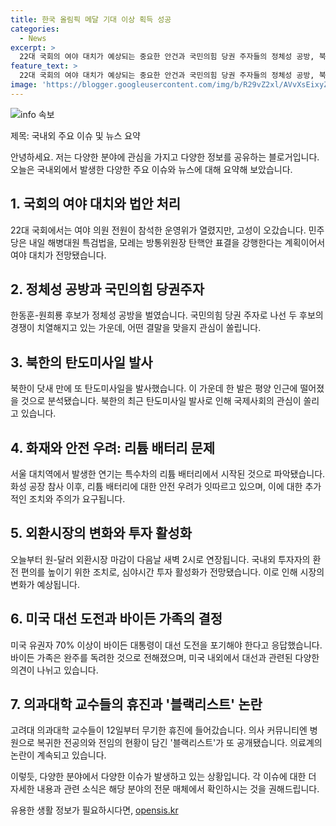 ```yaml
---
title: 한국 올림픽 메달 기대 이상 획득 성공
categories:
  - News
excerpt: >
  22대 국회의 여야 대치가 예상되는 중요한 안건과 국민의힘 당권 주자들의 정체성 공방, 북한의 탄도미사일 발사, 화재 사고로부터의 안전 우려, 외환시장 운영 시간 연장, 미국 유권자들의 대선 도전 의견, 그리고 고려대 의과대학 교수들의 휴진 결정까지 다양한 이슈들이 뜨고 있는 상황입니다. 이번 주요 뉴스 요약에서는 각 이슈의 핵심 포인트를 짧고 강렬하게 담아내어 독자들의 이목을 끌 것입니다.
feature_text: >
  22대 국회의 여야 대치가 예상되는 중요한 안건과 국민의힘 당권 주자들의 정체성 공방, 북한의 탄도미사일 발사, 화재 사고로부터의 안전 우려, 외환시장 운영 시간 연장, 미국 유권자들의 대선 도전 의견, 그리고 고려대 의과대학 교수들의 휴진 결정까지 다양한 이슈들이 뜨고 있는 상황입니다. 이번 주요 뉴스 요약에서는 각 이슈의 핵심 포인트를 짧고 강렬하게 담아내어 독자들의 이목을 끌 것입니다.
image: 'https://blogger.googleusercontent.com/img/b/R29vZ2xl/AVvXsEixyZcFfHzMRdzZMjFBmAUKJYCLCGyLL1o632UiGVXcaFdKo_bkvkuCioo0uUKlGfBVcT3P84aROyZIXSBEx3Aw5nCQ3pTgDom1WDC4m8eifvWiAmWEEVb4x6G_l8C0QH225ldMjyaFvpxGEBGNO37VmDTDMHGhJPq73UglMfDca1-0aw/s1600/blogspot.png'
---
```


<p><img src="https://blogger.googleusercontent.com/img/b/R29vZ2xl/AVvXsEixyZcFfHzMRdzZMjFBmAUKJYCLCGyLL1o632UiGVXcaFdKo_bkvkuCioo0uUKlGfBVcT3P84aROyZIXSBEx3Aw5nCQ3pTgDom1WDC4m8eifvWiAmWEEVb4x6G_l8C0QH225ldMjyaFvpxGEBGNO37VmDTDMHGhJPq73UglMfDca1-0aw/s1600/blogspot.png" alt="info 속보" /></p>

<p>제목: 국내외 주요 이슈 및 뉴스 요약</p>

<p>안녕하세요. 저는 다양한 분야에 관심을 가지고 다양한 정보를 공유하는 블로거입니다. 오늘은 국내외에서 발생한 다양한 주요 이슈와 뉴스에 대해 요약해 보았습니다.</p>

<h2 data-ke-size="size26">1. 국회의 여야 대치와 법안 처리</h2>

<p data-ke-size="size16">22대 국회에서는 여야 의원 전원이 참석한 운영위가 열렸지만, 고성이 오갔습니다. 민주당은 내일 해병대원 특검법을, 모레는 방통위원장 탄핵안 표결을 강행한다는 계획이어서 여야 대치가 전망됐습니다.</p>

<h2 data-ke-size="size26">2. 정체성 공방과 국민의힘 당권주자</h2>

<p data-ke-size="size16">한동훈-원희룡 후보가 정체성 공방을 벌였습니다. 국민의힘 당권 주자로 나선 두 후보의 경쟁이 치열해지고 있는 가운데, 어떤 결말을 맞을지 관심이 쏠립니다.</p>

<h2 data-ke-size="size26">3. 북한의 탄도미사일 발사</h2>

<p data-ke-size="size16">북한이 닷새 만에 또 탄도미사일을 발사했습니다. 이 가운데 한 발은 평양 인근에 떨어졌을 것으로 분석됐습니다. 북한의 최근 탄도미사일 발사로 인해 국제사회의 관심이 쏠리고 있습니다.</p>

<h2 data-ke-size="size26">4. 화재와 안전 우려: 리튬 배터리 문제</h2>

<p data-ke-size="size16">서울 대치역에서 발생한 연기는 특수차의 리튬 배터리에서 시작된 것으로 파악됐습니다. 화성 공장 참사 이후, 리튬 배터리에 대한 안전 우려가 잇따르고 있으며, 이에 대한 추가적인 조치와 주의가 요구됩니다.</p>

<h2 data-ke-size="size26">5. 외환시장의 변화와 투자 활성화</h2>

<p data-ke-size="size16">오늘부터 원-달러 외환시장 마감이 다음날 새벽 2시로 연장됩니다. 국내외 투자자의 환전 편의를 높이기 위한 조치로, 심야시간 투자 활성화가 전망됐습니다. 이로 인해 시장의 변화가 예상됩니다.</p>

<h2 data-ke-size="size26">6. 미국 대선 도전과 바이든 가족의 결정</h2>

<p data-ke-size="size16">미국 유권자 70% 이상이 바이든 대통령이 대선 도전을 포기해야 한다고 응답했습니다. 바이든 가족은 완주를 독려한 것으로 전해졌으며, 미국 내외에서 대선과 관련된 다양한 의견이 나뉘고 있습니다.</p>

<h2 data-ke-size="size26">7. 의과대학 교수들의 휴진과 '블랙리스트' 논란</h2>

<p data-ke-size="size16">고려대 의과대학 교수들이 12일부터 무기한 휴진에 들어갔습니다. 의사 커뮤니티엔 병원으로 복귀한 전공의와 전임의 현황이 담긴 '블랙리스트'가 또 공개됐습니다. 의료계의 논란이 계속되고 있습니다.</p>

<p>이렇듯, 다양한 분야에서 다양한 이슈가 발생하고 있는 상황입니다. 각 이슈에 대한 더 자세한 내용과 관련 소식은 해당 분야의 전문 매체에서 확인하시는 것을 권해드립니다.</p>
유용한 생활 정보가 필요하시다면, <a href="https://opensis.kr" rel="dofollow">opensis.kr</a>


